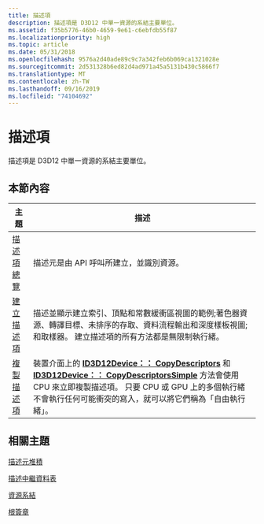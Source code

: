 ```yaml
---
title: 描述項
description: 描述項是 D3D12 中單一資源的系結主要單位。
ms.assetid: f35b5776-46b0-4659-9e61-c6ebfdb55f87
ms.localizationpriority: high
ms.topic: article
ms.date: 05/31/2018
ms.openlocfilehash: 9576a2d40ade89c9c7a342feb6b069ca1321028e
ms.sourcegitcommit: 2d531328b6ed82d4ad971a45a5131b430c5866f7
ms.translationtype: MT
ms.contentlocale: zh-TW
ms.lasthandoff: 09/16/2019
ms.locfileid: "74104692"
---
```

# <a name="descriptors"></a>描述項

描述項是 D3D12 中單一資源的系結主要單位。

## <a name="in-this-section"></a>本節內容



| 主題                                                       | 描述                                                                                                                                                                                                                                                                                                                                                                               |
|-------------------------------------------------------------|-------------------------------------------------------------------------------------------------------------------------------------------------------------------------------------------------------------------------------------------------------------------------------------------------------------------------------------------------------------------------------------------|
| [描述項總覽](descriptors-overview.md)<br/> | 描述元是由 API 呼叫所建立，並識別資源。<br/>                                                                                                                                                                                                                                                                                                                   |
| [建立描述項](creating-descriptors.md)<br/> | 描述並顯示建立索引、頂點和常數緩衝區視圖的範例;著色器資源、轉譯目標、未排序的存取、資料流程輸出和深度樣板視圖;和取樣器。 建立描述項的所有方法都是無限制執行緒。<br/>                                                                                                                             |
| [複製描述項](copying-descriptors.md)<br/>   | 裝置介面上的 [**ID3D12Device：： CopyDescriptors**](/windows/desktop/api/d3d12/nf-d3d12-id3d12device-copydescriptors) 和 [**ID3D12Device：： CopyDescriptorsSimple**](/windows/desktop/api/d3d12/nf-d3d12-id3d12device-copydescriptorssimple) 方法會使用 CPU 來立即複製描述項。 只要 CPU 或 GPU 上的多個執行緒不會執行任何可能衝突的寫入，就可以將它們稱為「自由執行緒」。<br/> |



 

## <a name="related-topics"></a>相關主題

<dl> <dt>

[描述元堆積](descriptor-heaps.md)
</dt> <dt>

[描述中繼資料表](descriptor-tables.md)
</dt> <dt>

[資源系結](resource-binding.md)
</dt> <dt>

[根簽章](root-signatures.md)
</dt> </dl>

 

 





